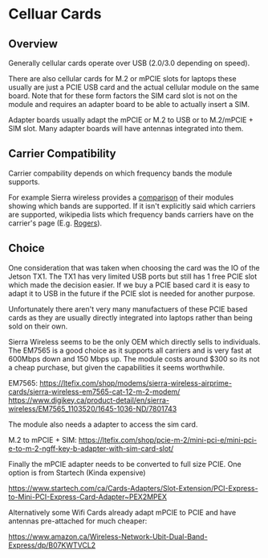 # Celluar Cards

## Overview

Generally cellular cards operate over USB (2.0/3.0 depending on speed).

There are also cellular cards for M.2 or mPCIE slots for laptops these usually
are just a PCIE USB card and the actual cellular module on the same board.
Note that for these form factors the SIM card slot is not on the module and
requires an adapter board to be able to actually insert a SIM.

Adapter boards usually adapt the mPCIE or M.2 to USB or to M.2/mPCIE + SIM slot.
Many adapter boards will have antennas integrated into them.

## Carrier Compatibility

Carrier compability depends on which frequency bands the module supports.

For example Sierra wireless provides a
[comparison](https://www.sierrawireless.com/products-and-solutions/embedded-solutions/networking-modules/)
of their modules showing which bands are supported. If it isn't explicitly
said which carriers are supported, wikipedia lists which frequency bands carriers
have on the carrier's page (E.g. [Rogers](https://en.wikipedia.org/wiki/Rogers_Wireless#Networks)).

## Choice

One consideration that was taken when choosing the card was the IO of the Jetson TX1.
The TX1 has very limited USB ports but still has 1 free PCIE slot which made the decision easier.
If we buy a PCIE based card it is easy to adapt it to USB in the future if the PCIE slot is needed for
another purpose.

Unfortunately there aren't very many manufactuers of these PCIE based cards as they are usually directly
integrated into laptops rather than being sold on their own.

Sierra Wireless seems to be the only OEM which directly sells to individuals.
The EM7565 is a good choice as it supports all carriers and is very fast at 600Mbps down and 150 Mbps up.
The module costs around $300 so its not a cheap purchase, but given the capabilities it seems worthwhile.

EM7565: https://ltefix.com/shop/modems/sierra-wireless-airprime-cards/sierra-wireless-em7565-cat-12-m-2-modem/
https://www.digikey.ca/product-detail/en/sierra-wireless/EM7565_1103520/1645-1036-ND/7801743

The module also needs a adapter to access the sim card.

M.2 to mPCIE + SIM: https://ltefix.com/shop/pcie-m-2/mini-pci-e/mini-pci-e-to-m-2-ngff-key-b-adapter-with-sim-card-slot/

Finally the mPCIE adapter needs to be converted to full size PCIE. One option is from Startech (Kinda expensive)

https://www.startech.com/ca/Cards-Adapters/Slot-Extension/PCI-Express-to-Mini-PCI-Express-Card-Adapter~PEX2MPEX

Alternatively some Wifi Cards already adapt mPCIE to PCIE and have antennas pre-attached for much cheaper:

https://www.amazon.ca/Wireless-Network-Ubit-Dual-Band-Express/dp/B07KWTVCL2


